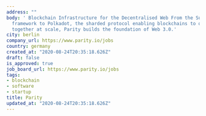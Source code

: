 ```yaml
---
address: ""
body: ' Blockchain Infrastructure for the Decentralised Web From the Substrate blockchain
  framework to Polkadot, the sharded protocol enabling blockchains to operate seamlessly
  together at scale, Parity builds the foundation of Web 3.0.'
city: berlin
company_url: https://www.parity.io/jobs
country: germany
created_at: "2020-08-24T20:35:18.626Z"
draft: false
is_approved: true
job_board_url: https://www.parity.io/jobs
tags:
- blockchain
- software
- startup
title: Parity
updated_at: "2020-08-24T20:35:18.626Z"
---
```

